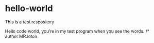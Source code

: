 # hello-world
This is a test respository

Hello code world, you're in my test program when you see the words.
/* author MR.loton
